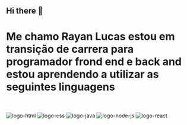 ## Hi there 👋

<h1>Me chamo Rayan Lucas estou em transição de carrera para programador frond end e back and estou aprendendo a utilizar  as seguintes linguagens</h1>
<br>
<br>
<img src="https://img.shields.io/badge/HTML5-E34F26?style=for-the-badge&logo=html5&logoColor=white" alt="logo-html"/>
<img src="https://img.shields.io/badge/CSS3-1572B6?style=for-the-badge&logo=css3&logoColor=white" alt="logo-css"/>
<img src="https://img.shields.io/badge/JavaScript-F7DF1E?style=for-the-badge&logo=javascript&logoColor=black" alt="logo-java"/>
<img src="https://img.shields.io/badge/Node.js-43853D?style=for-the-badge&logo=node.js&logoColor=white" alt="logo-node-js"/>
<img src="https://img.shields.io/badge/React-20232A?style=for-the-badge&logo=react&logoColor=61DAFB" alt="logo-react"/>







